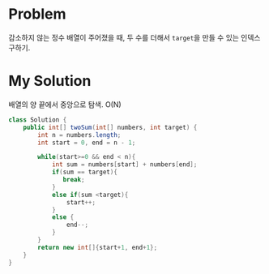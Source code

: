 # Problem

감소하지 않는 정수 배열이 주어졌을 때, 두 수를 더해서 `target`을 만들 수 있는 인덱스 구하기.

# My Solution

배열의 양 끝에서 중앙으로 탐색. O(N)

```java
class Solution {
    public int[] twoSum(int[] numbers, int target) {
        int n = numbers.length;
        int start = 0, end = n - 1;

        while(start>=0 && end < n){
            int sum = numbers[start] + numbers[end];
            if(sum == target){
               break;
            }
            else if(sum <target){
                start++;
            }
            else {
                end--;
            }
        }
        return new int[]{start+1, end+1};
    }
}
```
